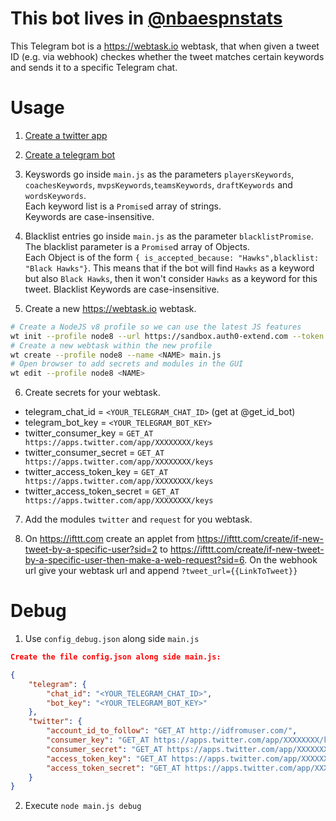 # This bot lives in [@nbaespnstats](https://t.me/nbaespnstats)
This Telegram bot is a https://webtask.io webtask, that when given a tweet ID (e.g. via webhook) checkes whether the tweet matches certain keywords and sends it to a specific Telegram chat.

# Usage
1. [Create a twitter app](https://apps.twitter.com)

2. [Create a telegram bot](https://core.telegram.org/bots#3-how-do-i-create-a-bot)

3. Keyswords go inside `main.js` as the parameters `playersKeywords`, `coachesKeywords`, `mvpsKeywords`,`teamsKeywords`, `draftKeywords` and `wordsKeywords`.  
    Each keyword list is a `Promise`d array of strings.  
    Keywords are case-insensitive.

4. Blacklist entries go inside `main.js` as the parameter `blacklistPromise`.  
    The blacklist parameter is a `Promise`d array of Objects.  
    Each Object is of the form `{ is_accepted_because: "Hawks",blacklist: "Black Hawks"}`.
    This means that if the bot will find `Hawks` as a keyword but also `Black Hawks`, then it won't consider `Hawks` as a keyword for this tweet. 
    Blacklist Keywords are case-insensitive.

5. Create a new https://webtask.io webtask.  
```bash
# Create a NodeJS v8 profile so we can use the latest JS features
wt init --profile node8 --url https://sandbox.auth0-extend.com --token $(wt profile get default --field token) --container $(wt profile get default --field container)
# Create a new webtask within the new profile 
wt create --profile node8 --name <NAME> main.js
# Open browser to add secrets and modules in the GUI
wt edit --profile node8 <NAME>
```

6. Create secrets for your webtask.
 - telegram_chat_id = `<YOUR_TELEGRAM_CHAT_ID>` (get at @get_id_bot)
 - telegram_bot_key = `<YOUR_TELEGRAM_BOT_KEY>`
 - twitter_consumer_key = `GET_AT https://apps.twitter.com/app/XXXXXXXX/keys`
 - twitter_consumer_secret = `GET_AT https://apps.twitter.com/app/XXXXXXXX/keys`
 - twitter_access_token_key = `GET_AT https://apps.twitter.com/app/XXXXXXXX/keys`
 - twitter_access_token_secret = `GET_AT https://apps.twitter.com/app/XXXXXXXX/keys`

7. Add the modules `twitter` and `request` for you webtask. 

8. On https://ifttt.com create an applet from https://ifttt.com/create/if-new-tweet-by-a-specific-user?sid=2 to https://ifttt.com/create/if-new-tweet-by-a-specific-user-then-make-a-web-request?sid=6.
    On the webhook url give your webtask url and append `?tweet_url={{LinkToTweet}}`

# Debug
1. Use `config_debug.json` along side `main.js`
```json
Create the file config.json along side main.js:

{
    "telegram": {
        "chat_id": "<YOUR_TELEGRAM_CHAT_ID>",
        "bot_key": "<YOUR_TELEGRAM_BOT_KEY>"
    },
    "twitter": {
        "account_id_to_follow": "GET_AT http://idfromuser.com/",
        "consumer_key": "GET_AT https://apps.twitter.com/app/XXXXXXXX/keys",
        "consumer_secret": "GET_AT https://apps.twitter.com/app/XXXXXXXX/keys",
        "access_token_key": "GET_AT https://apps.twitter.com/app/XXXXXXXX/keys",
        "access_token_secret": "GET_AT https://apps.twitter.com/app/XXXXXXXX/keys"
    }
}
```

2. Execute `node main.js debug`